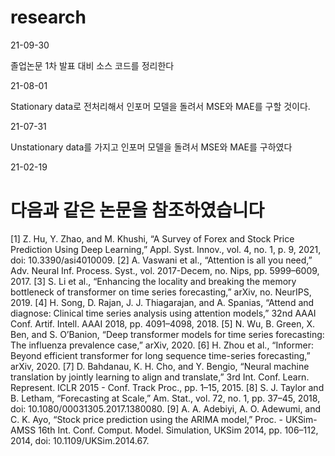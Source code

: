 # research

21-09-30

졸업논문 1차 발표 대비 소스 코드를 정리한다

21-08-01

Stationary data로 전처리해서 인포머 모델을 돌려서 MSE와 MAE를 구할 것이다. 

21-07-31 

Unstationary data를 가지고 인포머 모델을 돌려서 MSE와 MAE를 구하였다

21-02-19

# 다음과 같은 논문을 참조하였습니다


[1]	Z. Hu, Y. Zhao, and M. Khushi, “A Survey of Forex and Stock Price Prediction Using Deep Learning,” Appl. Syst. Innov., vol. 4, no. 1, p. 9, 2021, doi: 10.3390/asi4010009.
[2]	A. Vaswani et al., “Attention is all you need,” Adv. Neural Inf. Process. Syst., vol. 2017-Decem, no. Nips, pp. 5999–6009, 2017.
[3]	S. Li et al., “Enhancing the locality and breaking the memory bottleneck of transformer on time series forecasting,” arXiv, no. NeurIPS, 2019.
[4]	H. Song, D. Rajan, J. J. Thiagarajan, and A. Spanias, “Attend and diagnose: Clinical time series analysis using attention models,” 32nd AAAI Conf. Artif. Intell. AAAI 2018, pp. 4091–4098, 2018.
[5]	N. Wu, B. Green, X. Ben, and S. O’Banion, “Deep transformer models for time series forecasting: The influenza prevalence case,” arXiv, 2020.
[6]	H. Zhou et al., “Informer: Beyond efficient transformer for long sequence time-series forecasting,” arXiv, 2020.
[7]	D. Bahdanau, K. H. Cho, and Y. Bengio, “Neural machine translation by jointly learning to align and translate,” 3rd Int. Conf. Learn. Represent. ICLR 2015 - Conf. Track Proc., pp. 1–15, 2015.
[8]	S. J. Taylor and B. Letham, “Forecasting at Scale,” Am. Stat., vol. 72, no. 1, pp. 37–45, 2018, doi: 10.1080/00031305.2017.1380080.
[9]	A. A. Adebiyi, A. O. Adewumi, and C. K. Ayo, “Stock price prediction using the ARIMA model,” Proc. - UKSim-AMSS 16th Int. Conf. Comput. Model. Simulation, UKSim 2014, pp. 106–112, 2014, doi: 10.1109/UKSim.2014.67.
